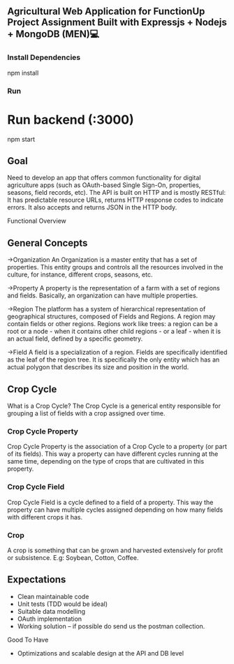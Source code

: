 ## Agricultural Web Application for FunctionUp Project Assignment Built with Expressjs + Nodejs + MongoDB (MEN)💻


### Install Dependencies


npm install



### Run


# Run backend (:3000)
npm start



## Goal

Need to develop an app that offers common functionality for digital agriculture apps (such as
OAuth-based Single Sign-On, properties, seasons, field records, etc). The API is built on HTTP and is
mostly RESTful: It has predictable resource URLs, returns HTTP response codes to indicate errors. It
also accepts and returns JSON in the HTTP body.


Functional Overview

## General Concepts

->Organization
An Organization is a master entity that has a set of properties. This entity groups and controls all the
resources involved in the culture, for instance, different crops, seasons, etc.

->Property
A property is the representation of a farm with a set of regions and fields. Basically, an organization
can have multiple properties.

->Region
The platform has a system of hierarchical representation of geographical structures, composed
of Fields and Regions. A region may contain fields or other regions. Regions work like trees: a region
can be a root or a node - when it contains other child regions - or a leaf - when it is an actual field,
defined by a specific geometry.

->Field
A field is a specialization of a region. Fields are specifically identified as the leaf of the region tree. It
is specifically the only entity which has an actual polygon that describes its size and position in the
world.


## Crop Cycle
What is a Crop Cycle?
The Crop Cycle is a generical entity responsible for grouping a list of fields with a crop assigned over
time.

### Crop Cycle Property
Crop Cycle Property is the association of a Crop Cycle to a property (or part of its fields). This way a
property can have different cycles running at the same time, depending on the type of crops that are
cultivated in this property.

### Crop Cycle Field
Crop Cycle Field is a cycle defined to a field of a property. This way the property can have multiple
cycles assigned depending on how many fields with different crops it has.


### Crop
A crop is something that can be grown and harvested extensively for profit or subsistence. E.g:
Soybean, Cotton, Coffee.


## Expectations
- Clean maintainable code
- Unit tests (TDD would be ideal)
- Suitable data modelling
- OAuth implementation
- Working solution – if possible do send us the postman collection.


Good To Have
- Optimizations and scalable design at the API and DB level

